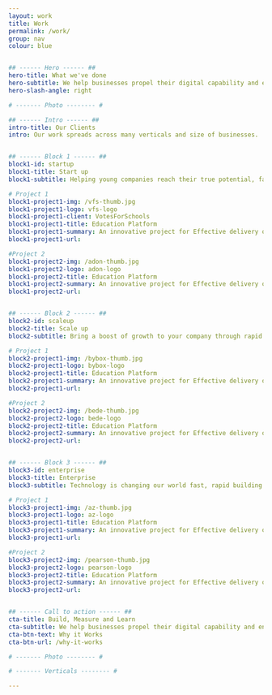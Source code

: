 ```yaml
---
layout: work
title: Work
permalink: /work/
group: nav
colour: blue


## ------ Hero ------ ##
hero-title: What we've done
hero-subtitle: We help businesses propel their digital capability and enable innovation.
hero-slash-angle: right

# ------- Photo -------- #

## ------ Intro ------ ##
intro-title: Our Clients
intro: Our work spreads across many verticals and size of businesses.


## ------ Block 1 ------ ##
block1-id: startup
block1-title: Start up
block1-subtitle: Helping young companies reach their true potential, fast.

# Project 1
block1-project1-img: /vfs-thumb.jpg
block1-project1-logo: vfs-logo
block1-project1-client: VotesForSchools
block1-project1-title: Education Platform
block1-project1-summary: An innovative project for Effective delivery of SMSC, including British values and Prevent. Supports PSHE and Citizenship.
block1-project1-url:

#Project 2
block1-project2-img: /adon-thumb.jpg
block1-project2-logo: adon-logo
block1-project2-title: Education Platform
block1-project2-summary: An innovative project for Effective delivery of SMSC, including British values and Prevent. Supports PSHE and Citizenship.
block1-project2-url:


## ------ Block 2 ------ ##
block2-id: scaleup
block2-title: Scale up
block2-subtitle: Bring a boost of growth to your company through rapid innovation.

# Project 1
block2-project1-img: /bybox-thumb.jpg
block2-project1-logo: bybox-logo
block2-project1-title: Education Platform
block2-project1-summary: An innovative project for Effective delivery of SMSC, including British values and Prevent. Supports PSHE and Citizenship.
block2-project1-url:

#Project 2
block2-project2-img: /bede-thumb.jpg
block2-project2-logo: bede-logo
block2-project2-title: Education Platform
block2-project2-summary: An innovative project for Effective delivery of SMSC, including British values and Prevent. Supports PSHE and Citizenship.
block2-project2-url:


## ------ Block 3 ------ ##
block3-id: enterprise
block3-title: Enterprise
block3-subtitle: Technology is changing our world fast, rapid building turn big businesses fast

# Project 1
block3-project1-img: /az-thumb.jpg
block3-project1-logo: az-logo
block3-project1-title: Education Platform
block3-project1-summary: An innovative project for Effective delivery of SMSC, including British values and Prevent. Supports PSHE and Citizenship.
block3-project1-url:

#Project 2
block3-project2-img: /pearson-thumb.jpg
block3-project2-logo: pearson-logo
block3-project2-title: Education Platform
block3-project2-summary: An innovative project for Effective delivery of SMSC, including British values and Prevent. Supports PSHE and Citizenship.
block3-project2-url:


## ------ Call to action ------ ##
cta-title: Build, Measure and Learn
cta-subtitle: We help businesses propel their digital capability and enable innovation.
cta-btn-text: Why it Works
cta-btn-url: /why-it-works

# ------- Photo -------- #

# ------- Verticals -------- #

---
```

